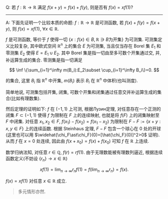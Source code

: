 Q: 若 $f:\mathbb R\to \mathbb R$ 满足 $f(x+y)=f(x)+f(y)$, 则是否有 $f(x)=xf(1)$? 

***

A: 下面先证明一个比较本质的命题: $f:\mathbb R\to \mathbb R$ 是可测函数, 若 $f(x)+f(y)=f(x+y)$, 则 $f(x)=xf(1)$, $\forall x\in\mathbb R$.

$f$ 是可测函数, 等价于 $f$ 使得一切 $\{x:f(x)\in B,\mathbb R\ni B\text{为开集}\}$ 为可测集. 可测集定义比较复杂, 其中欧式空间 $\mathbb R^n$ 上的集合 $E$ 为可测集, 当且仅当存在 Borel 集 $E_1$ 和零测集 $E_2$ 使得 $E=E_1\cup E_2$. 其中 Borel 集是指一切由至多可数个开集通过交, 并, 补运算生成的集合. 零测集是指一切满足

$$
\inf \{\sum_{i=1}^\infty m(B_i):E_2\subset \cup_{i=1}^\infty B_i\}=0.
$$

的集合, 这里 $B_i$ 指 $\mathbb R^n$ 中开集, $m(B_i)$ 表示 $B_i$ 在 $\mathbb R^n$ 中体积(也叫测度).

简单地说, 可测集包括开集, 闭集, 可数个开集和闭集通过任意交并补运算生成的集合(比如有理数集).

然后定理的证明如下: $f$ 在 $(-1,1)$ 上可测, 根据Лузин定理, 对任意存在一个正测的闭集 $F\subset (-1,1)$ 使得 $f$ 为限制在 $F$ 上的连续映射, 也就是将 $f(F)$ 上的闭集映射至 $F$ 中闭集. 对任意 $x_1,x_2\in F$, $f(x_1)-f(x_2)=f(x_1-x_2)$ 为限制在 $F-F:=\{x+y:x,y\in F\}$ 上的连续函数. 根据 Steinhaus 定理, $F-F$ 包含一个球心在 $0$ 处的开球(这里也可以用 $\widehat{\chi_F\ast\chi_F}(0)=[\hat{\chi_F}(0)]^2>0$ 证明). 从而 $f$ 在 $x=0$ 处连续, 因此由 $f(x+x_0)=f(x)+f(x_0)$ 可知 $f$ 在 $\mathbb R$ 上连续.

数学归纳法知, 对任意 $r\in\mathbb Q$, $f(r)=rf(1)$. 由于无理数能被有理数列逼近, 根据连续函数定义(不妨设 $\{r_n\}\to x\in\mathbb R$)

$$
xf(1)=\lim_{n\to\infty} r_nf(1)=f(\lim_{n\to\infty} r_n)=f(x).
$$

$f(x)=xf(1)$ 对任意 $x\in\mathbb R$ 成立.

> 多元情形亦然.


